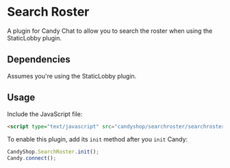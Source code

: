 # Search Roster

A plugin for Candy Chat to allow you to search the roster when using the StaticLobby plugin.

## Dependencies

Assumes you're using the StaticLobby plugin.

## Usage
Include the JavaScript file:
```HTML
<script type="text/javascript" src="candyshop/searchroster/searchroster.js"></script>
```

To enable this plugin, add its `init` method after you `init` Candy:
```JavaScript
CandyShop.SearchRoster.init();
Candy.connect();
```
